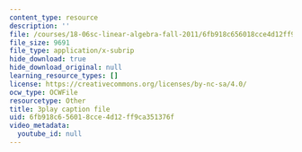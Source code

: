 ```yaml
---
content_type: resource
description: ''
file: /courses/18-06sc-linear-algebra-fall-2011/6fb918c656018cce4d12ff9ca351376f_2uDvRUowBzg.srt
file_size: 9691
file_type: application/x-subrip
hide_download: true
hide_download_original: null
learning_resource_types: []
license: https://creativecommons.org/licenses/by-nc-sa/4.0/
ocw_type: OCWFile
resourcetype: Other
title: 3play caption file
uid: 6fb918c6-5601-8cce-4d12-ff9ca351376f
video_metadata:
  youtube_id: null
---
```


